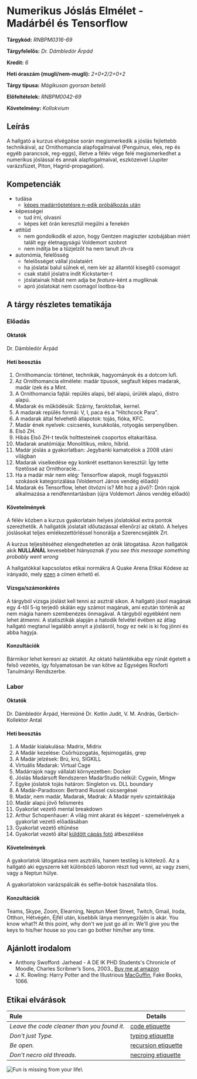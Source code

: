 # Numerikus Jóslás Elmélet - Madárbél és Tensorflow

**Tárgykód:** *RNBPM0316-69*

**Tárgyfelelős:** *Dr. Dámbledór Árpád*

**Kredit:**  *6*

**Heti óraszám (mugli/nem-mugli):** *2+0+2/2+0+2*

**Tárgy típusa:** *Mágikusan gyorsan betelő*

**Előfeltételek:** *RNBPM0042-69*

**Követelmény:** *Kollokvium*

## Leírás

A hallgató a kurzus elvégzése során megismerkedik a jóslás fejlettebb technikáival, az Ornithomancia alapfogalmaival (Penguinux, eles, rep és egyéb parancsok, reg-eggs), illetve a félév vége felé megismerkedhet a numerikus jóslással és annak alapfogalmaival, eszközeivel (Jupiter varázsfüzet, Piton, Hagrid-propagation).

## Kompetenciák

* tudása
    * [képes madárröptetésre n-edik próbálkozás után](https://en.wikipedia.org/wiki/Infinite_monkey_theorem)
* képességei
    * tud írni, olvasni
    * képes két órán keresztül megülni a fenekén
* attitűd
    * nem gondolkodik el azon, hogy Gentzen magiszter szobájában miért talált egy életnagyságú Voldemort szobrot
    * nem indítja be a tűzjelzőt ha nem tanult zh-ra
* autonómia, felelősség
    * felelősséget vállal jóslataiért
    * ha jóslatai balul sülnek el, nem kér az államtól kisegítő csomagot
    * csak stabil jóslatra indít Kickstarter-t
    * jóslatainak hibáit nem adja be *feature*-ként a mugliknak
    * apró jóslatokat nem csomagol lootbox-ba



## A tárgy részletes tematikája

### Előadás

#### Oktatók

Dr. Dámbledór Árpád

#### Heti beosztás

1. Ornithomancia: történet, technikák, hagyományok és a dotcom lufi.
1. Az Ornithomancia elmélete: madár típusok, segfault képes madarak, madár ízek és a Mint.
1. A Ornithomancia fajtái: repülés alapú, bél alapú, ürülék alapú, distro alapú.
1. Madarak és működésük: Szárny, faroktollak, kernel.
1. A madarak repülés formái: V, I, paca és a "Hitchcock Para".
1. A madarak által felvehető állapotok: tojás, fióka, KFC.
1. Madár ének nyelvek: csicserés, kurukkolás, rotyogás serpenyőben.
1. Első ZH.
1. Hibás Első ZH-t tevők holttesteinek csoportos eltakarítása.
1. Madarak anatómiája: Monolitikus, mikro, hibrid.
1. Madár jóslás a gyakorlatban: Jegybanki kamatcélok a 2008 utáni világban 
1. Madarak viselkedése egy konkrét esettanon keresztül: Így tette fizetőssé az Ornithoracle...
1. Ha a madár már nem elég: Tensorflow alapok, mugli fogyasztói szokások kategorizálása (Voldemort János vendég előadó)
1. Madarak és Tensorflow, lehet ötvözni is? Mit hoz a jövő?: Drón rajok alkalmazása a rendfenntartásban (újra Voldemort János vendég előadó) 

#### Követelmények

A félév közben a kurzus gyakorlatain helyes jóslatokkal extra pontok szerezhetők. A hallgatók jóslatait időutazással ellenőrzi az oktató. A helyes jóslásokat teljes emlékezettörléssel honorálja a Szerencsejáték Zrt.

A kurzus teljesítéséhez elengedhetetlen az órák látogatása. Azon hallgatók akik **NULLÁNÁL** kevesebbet hiányoznak *if you see this message something probably went wrong*

A hallgatókkal kapcsolatos etikai normákra A Quake Arena Etikai Kódexe az irányadó, mely [ezen](https://hu.wikipedia.org/wiki/Quake_III_Arena#Free_for_All) a címen érhető el.

#### Vizsga/számonkérés

A tárgyból vizsga jóslást kell tenni az asztrál síkon. A hallgató jósol magának egy 4-től 5-ig terjedő skálán egy számot magának, ami ezután történik az nem mágia hanem szembenézés önmagával.
A tárgyból egyébként nem lehet átmenni. A statisztikák alapján a hatodik felvétel évében az átlag hallgató megtanul legalább annyit a jóslásról, hogy ez neki is ki fog jönni és abba hagyja.

#### Konzultációk

Bármikor lehet keresni az oktatót. Az oktató halántékába egy rúnát égetett a felső vezetés, így folyamatosan be van kötve az Egységes Roxforti Tanulmányi Rendszerbe.

### Labor

#### Oktatók

Dr. Dámbledór Árpád, Hermióné Dr. Kotlin Judit, V. M. András, Gerbich-Kollektor Antal

#### Heti beosztás

1. A Madár kialakulása: Madrix, Midrix 
1. A Madár kezelése: Csőrhúzogatás, fejsimogatás, grep
1. A Madár jelzések: Brú, krú, SIGKILL
1. Virtuális Madarak: Virtual Cage
1. Madárrajok nagy vállalati környezetben: Docker
1. Jóslás Madársoft Rendszeren MadárStudio nélkül: Cygwin, Mingw
1. Egyke jóslatok tojás határon: Singleton vs. DLL boundary
1. A Madár-Paradoxon: Bertrand Russel csicsergései
1. Madár, nem madár, Madarak, Madrak: A Madár nyelv szintaktikája
1. Madár alapú jövő felismerés
1. Gyakorlat vezető mental breakdown
1. Arthur Schopenhauer: A világ mint akarat és képzet - szemelvények a gyakorlat vezető előadásában
1. Gyakorlat vezető eltűnése
1. Gyakorlat vezető által [küldött cápás fotó](https://youtu.be/GukNjYQZW8s?t=252) átbeszélése

#### Követelmények

A gyakorlatok látogatása nem asztrális, hanem testileg is kötelező. Az a hallgató aki egyszerre két különböző laboron részt tud venni, az vagy zseni, vagy a Neptun hülye.

A gyakorlatokon varázspálcák és selfie-botok használata tilos.

#### Konzultációk

Teams, Skype, Zoom, Elearning, Neptun Meet Street, Twitch, Gmail, Iroda, Otthon, Hétvégén, Éjfél után, kisebbik lánya mennyegzőjén is akár. You know what?! At this point, why don't we just go all in: We'll give you the keys to his/her house so you can go bother him/her any time.

## Ajánlott irodalom

* Anthony Swofford: Jarhead - A DE IK PHD Students's Chronicle of Moodle, Charles Scribner’s Sons, 2003., [Buy me at amazon](https://www.amazon.com/Jarhead-Marines-Chronicle-Other-Battles/dp/0743244915)
* J. K. Rowling: Harry Potter and the Illustrious [MacGuffin](https://en.wikipedia.org/wiki/MacGuffin), Fake Books, 1066.

## Etikai elvárások

| Rule | Details |
| :--- | --- | 
| _Leave the code cleaner than you found it._ | [code etiquette](https://www.amazon.com/Clean-Code-Handbook-Software-Craftsmanship/dp/0132350882)|
| _Don't just Type._ | [typing etiquette](https://www.amazon.com/Little-Typer-MIT-Press/dp/0262536439) |
| _Be open._ | [recursion etiquette](http://learnyouahaskell.com/) |
| _Don't necro old threads._ | [necroing etiquette](http://epa.oszk.hu/02300/02387/00010/pdf/%C5%90si%20Gy%C3%B6k%C3%A9r_2010_4_017-021.pdf) 

![Fun is missing from your life](https://unideb.hu/sites/default/files/2017-07-25_17-39-25.png)\